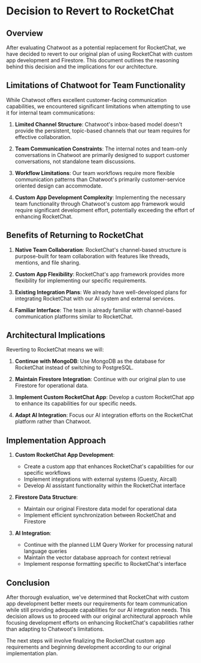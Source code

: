 # Decision to Revert to RocketChat

## Overview

After evaluating Chatwoot as a potential replacement for RocketChat, we have decided to revert to our original plan of using RocketChat with custom app development and Firestore. This document outlines the reasoning behind this decision and the implications for our architecture.

## Limitations of Chatwoot for Team Functionality

While Chatwoot offers excellent customer-facing communication capabilities, we encountered significant limitations when attempting to use it for internal team communications:

1. **Limited Channel Structure**: Chatwoot's inbox-based model doesn't provide the persistent, topic-based channels that our team requires for effective collaboration.

2. **Team Communication Constraints**: The internal notes and team-only conversations in Chatwoot are primarily designed to support customer conversations, not standalone team discussions.

3. **Workflow Limitations**: Our team workflows require more flexible communication patterns than Chatwoot's primarily customer-service oriented design can accommodate.

4. **Custom App Development Complexity**: Implementing the necessary team functionality through Chatwoot's custom app framework would require significant development effort, potentially exceeding the effort of enhancing RocketChat.

## Benefits of Returning to RocketChat

1. **Native Team Collaboration**: RocketChat's channel-based structure is purpose-built for team collaboration with features like threads, mentions, and file sharing.

2. **Custom App Flexibility**: RocketChat's app framework provides more flexibility for implementing our specific requirements.

3. **Existing Integration Plans**: We already have well-developed plans for integrating RocketChat with our AI system and external services.

4. **Familiar Interface**: The team is already familiar with channel-based communication platforms similar to RocketChat.

## Architectural Implications

Reverting to RocketChat means we will:

1. **Continue with MongoDB**: Use MongoDB as the database for RocketChat instead of switching to PostgreSQL.

2. **Maintain Firestore Integration**: Continue with our original plan to use Firestore for operational data.

3. **Implement Custom RocketChat App**: Develop a custom RocketChat app to enhance its capabilities for our specific needs.

4. **Adapt AI Integration**: Focus our AI integration efforts on the RocketChat platform rather than Chatwoot.

## Implementation Approach

1. **Custom RocketChat App Development**:
   - Create a custom app that enhances RocketChat's capabilities for our specific workflows
   - Implement integrations with external systems (Guesty, Aircall)
   - Develop AI assistant functionality within the RocketChat interface

2. **Firestore Data Structure**:
   - Maintain our original Firestore data model for operational data
   - Implement efficient synchronization between RocketChat and Firestore

3. **AI Integration**:
   - Continue with the planned LLM Query Worker for processing natural language queries
   - Maintain the vector database approach for context retrieval
   - Implement response formatting specific to RocketChat's interface

## Conclusion

After thorough evaluation, we've determined that RocketChat with custom app development better meets our requirements for team communication while still providing adequate capabilities for our AI integration needs. This decision allows us to proceed with our original architectural approach while focusing development efforts on enhancing RocketChat's capabilities rather than adapting to Chatwoot's limitations.

The next steps will involve finalizing the RocketChat custom app requirements and beginning development according to our original implementation plan.
